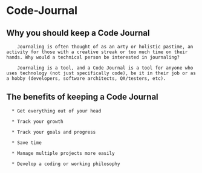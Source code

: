 # Code-Journal
  
  ## Why you should keep a Code Journal
      
        Journaling is often thought of as an arty or holistic pastime, an activity for those with a creative streak or too much time on their hands. Why would a technical person be interested in journaling?

        Journaling is a tool, and a Code Journal is a tool for anyone who uses technology (not just specifically code), be it in their job or as a hobby (developers, software architects, QA/testers, etc).

  ## The benefits of keeping a Code Journal
      
      * Get everything out of your head

      * Track your growth

      * Track your goals and progress

      * Save time

      * Manage multiple projects more easily

      * Develop a coding or working philosophy